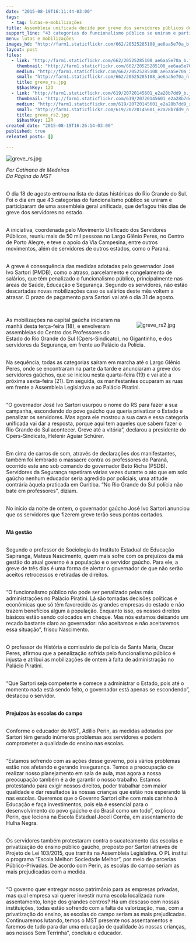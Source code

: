 ```yaml
---
date: "2015-08-19T16:11:44-03:00"
tags:
  - tag: lutas-e-mobilizações
title: Assembleia unificada decide por greve dos servidores públicos do RS
support_line: "43 categorias do funcionalismo público se uniram e participaram de uma assembleia geral unificada, que deflagou três dias de greve dos servidores no estado. "
menu: lutas e mobilizações
images_hd: "http://farm1.staticflickr.com/662/20525285108_ae6aa5e70a_b.jpg"
layout: post
files:
  - link: "http://farm1.staticflickr.com/662/20525285108_ae6aa5e70a_b.jpg"
    thumbnail: "http://farm1.staticflickr.com/662/20525285108_ae6aa5e70a_t.jpg"
    medium: "http://farm1.staticflickr.com/662/20525285108_ae6aa5e70a_z.jpg"
    small: "http://farm1.staticflickr.com/662/20525285108_ae6aa5e70a_n.jpg"
    title: greve_rs.jpg
    $$hashKey: 12O
  - link: "http://farm1.staticflickr.com/619/20720145601_e2a28b7dd9_b.jpg"
    thumbnail: "http://farm1.staticflickr.com/619/20720145601_e2a28b7dd9_t.jpg"
    medium: "http://farm1.staticflickr.com/619/20720145601_e2a28b7dd9_z.jpg"
    small: "http://farm1.staticflickr.com/619/20720145601_e2a28b7dd9_n.jpg"
    title: greve_rs2.jpg
    $$hashKey: 12R
created_date: "2015-08-19T16:26:14-03:00"
published: true
releated_posts: []

---
```

<p><img alt="greve_rs.jpg" src="http://farm1.staticflickr.com/662/20525285108_ae6aa5e70a_b.jpg" /></p>

<p><em>Por Catinana de Medeiros<br />
Da P&aacute;gina do MST</em></p>

<p><br />
O dia 18 de agosto entrou na lista de datas hist&oacute;ricas do Rio Grande do Sul. Foi o dia em que 43 categorias do funcionalismo p&uacute;blico se uniram e participaram de uma assembleia geral unificada, que deflagou tr&ecirc;s dias de greve dos servidores no estado.</p>

<p><br />
A iniciativa, coordenada pelo Movimento Unificado dos Servidores P&uacute;blicos, reuniu mais de 50 mil pessoas no Largo Gl&ecirc;nio Peres, no Centro de Porto Alegre, e teve o apoio da Via Campesina, entre outros movimentos, al&eacute;m de&nbsp;servidores de outros estados, como o Paran&aacute;.</p>

<p><br />
A greve &eacute; consequ&ecirc;ncia das medidas adotadas pelo governador Jos&eacute; Ivo&nbsp;Sartori (PMDB), como o atraso, parcelamento e congelamento de sal&aacute;rios, que t&ecirc;m penalizado o funcionalismo p&uacute;blico, principalmente nas &aacute;reas de Sa&uacute;de, Educa&ccedil;&atilde;o e Seguran&ccedil;a. Segundo os servidores, n&atilde;o est&atilde;o descartadas novas mobiliza&ccedil;&otilde;es&nbsp;caso os sal&aacute;rios deste m&ecirc;s voltem a atrasar. O prazo de pagamento para Sartori vai at&eacute; o dia 31 de agosto.</p>

<p>&nbsp;</p>

<figure class="image" style="float:right"><img alt="greve_rs2.jpg" src="http://farm1.staticflickr.com/619/20720145601_e2a28b7dd9_b.jpg" />
<figcaption></figcaption>
</figure>

<p>As mobiliza&ccedil;&otilde;es na capital ga&uacute;cha iniciaram na manh&atilde; desta ter&ccedil;a-feira (18), e envolveram assembleias do Centro dos Professores do Estado do Rio Grande do Sul (Cpers-Sindicato), no Gigantinho, e dos servidores da Seguran&ccedil;a, em frente ao Pal&aacute;cio da Pol&iacute;cia.</p>

<p><br />
Na sequ&ecirc;ncia,&nbsp;todas as categorias sa&iacute;ram em marcha at&eacute; o Largo Gl&ecirc;nio Peres, onde se encontraram na parte da tarde e anunciaram a greve dos servidores ga&uacute;chos, que se iniciou nesta quarta-feira (19) e vai at&eacute; a pr&oacute;xima sexta-feira (21). Em seguida, os manifestantes ocuparam as ruas em frente a Assembleia Legislativa e ao Pal&aacute;cio Piratini.</p>

<p><br />
&ldquo;O governador Jos&eacute; Ivo Sartori usurpou o nome do RS para fazer a sua campanha, escondendo do povo ga&uacute;cho que queria privatizar o Estado e penalizar os servidores. Mas agora ele mostrou a sua cara e essa categoria unificada vai dar a resposta, porque aqui tem aqueles que sabem fazer o Rio Grande do Sul acontecer. Greve at&eacute; a vit&oacute;ria&rdquo;, declarou a presidente do Cpers-Sindicato, Helenir Aguiar Sch&uuml;rer.</p>

<p><br />
Em cima de carros de som, atrav&eacute;s de declara&ccedil;&otilde;es dos manifestantes, tamb&eacute;m foi lembrado o massacre contra os professores do Paran&aacute;, ocorrido este ano sob comando do governador Beto Richa (PSDB). Servidores da Seguran&ccedil;a repetiram v&aacute;rias vezes durante o ato que em solo ga&uacute;cho nenhum educador seria agredido por policiais, uma atitude contr&aacute;ria &agrave;quela praticada em Curitiba. &ldquo;No Rio Grande do Sul pol&iacute;cia n&atilde;o bate em professores&rdquo;, diziam.</p>

<p><br />
No in&iacute;cio da noite de ontem, o governador ga&uacute;cho Jos&eacute; Ivo Sartori anunciou que os servidores que fizerem greve ter&atilde;o seus pontos cortados.</p>

<p><br />
<strong>M&aacute; gest&atilde;o</strong></p>

<p><br />
Segundo o professor de Sociologia do Instituto Estadual de Educa&ccedil;&atilde;o Sapiranga, Mateus Nascimento, quem mais sofre com os preju&iacute;zos da m&aacute; gest&atilde;o do atual governo &eacute; a popula&ccedil;&atilde;o e o servidor ga&uacute;cho. Para ele, a greve de tr&ecirc;s dias &eacute; uma forma de alertar o governador de que n&atilde;o ser&atilde;o aceitos retrocessos e retiradas de direitos.</p>

<p><br />
&ldquo;O funcionalismo p&uacute;blico n&atilde;o pode ser penalizado pelas m&aacute;s administra&ccedil;&otilde;es no Pal&aacute;cio Piratini. L&aacute; s&atilde;o tomadas decis&otilde;es pol&iacute;ticas e econ&ocirc;micas que s&oacute; t&ecirc;m favorecido &agrave;s grandes empresas do estado e n&atilde;o trazem benef&iacute;cios algum &agrave; popula&ccedil;&atilde;o. Enquanto isso, os nossos direitos b&aacute;sicos est&atilde;o sendo colocados em cheque. Mas n&oacute;s estamos deixando um recado bastante claro ao governador: n&atilde;o aceitamos e n&atilde;o aceitaremos essa situa&ccedil;&atilde;o&rdquo;, frisou Nascimento.</p>

<p><br />
O professor de Hist&oacute;ria e comiss&aacute;rio de pol&iacute;cia de Santa Maria, Oscar Peres, afirmou que a penaliza&ccedil;&atilde;o sofrida pelo funcionalismo p&uacute;blico &eacute; injusta e atribui as mobiliza&ccedil;&otilde;es de ontem &agrave; falta de administra&ccedil;&atilde;o no Pal&aacute;cio Piratini.</p>

<p><br />
&ldquo;Que Sartori seja competente e comece a administrar o Estado, pois at&eacute; o momento nada est&aacute; sendo feito, o governador est&aacute; apenas se escondendo&rdquo;, destacou o servidor.</p>

<p><br />
<strong>Preju&iacute;zos &agrave;s escolas do campo</strong></p>

<p><br />
Conforme o educador do MST, Ad&iacute;lio Perin, as medidas adotadas por Sartori t&ecirc;m gerado in&uacute;meros problemas aos servidores e podem comprometer a qualidade do ensino nas escolas.</p>

<p><br />
&ldquo;Estamos sofrendo com as a&ccedil;&otilde;es desse governo, pois v&aacute;rios problemas est&atilde;o nos afetando e gerando inseguran&ccedil;a. Temos a preocupa&ccedil;&atilde;o de realizar nosso planejamento em sala de aula, mas agora a nossa preocupa&ccedil;&atilde;o tamb&eacute;m &eacute; a de garantir o nosso trabalho. Estamos protestando para exigir nossos direitos, poder trabalhar com maior qualidade e dar resultados &agrave;s nossas crian&ccedil;as que est&atilde;o nos esperando l&aacute; nas escolas. Queremos que o Governo Sartori olhe com mais carinho &agrave; Educa&ccedil;&atilde;o e fa&ccedil;a investimentos, pois ela &eacute; essencial para o desenvolvimento do povo ga&uacute;cho e do Brasil como um todo&rdquo;, explicou Perin, que leciona na Escola Estadual Joceli Corr&ecirc;a, em assentamento de Hulha Negra.</p>

<p><br />
Os servidores tamb&eacute;m protestaram contra o sucateamento das escolas e privatiza&ccedil;&atilde;o do ensino p&uacute;blico ga&uacute;cho, proposto por Sartori atrav&eacute;s de Projeto de Lei 103/2015, que tramita na Assembleia Legislativa. O PL institui o programa &ldquo;Escola Melhor: Sociedade Melhor&rdquo;, por meio de parcerias P&uacute;blico-Privadas. De acordo com Perin, as escolas do campo seriam as mais prejudicadas com a medida.</p>

<p><br />
&ldquo;O governo quer entregar nosso patrim&ocirc;nio para as empresas privadas, mas qual empresa vai querer investir numa escola localizada num assentamento, longe dos grandes centros? H&aacute; um descaso com nossas institui&ccedil;&otilde;es, todas est&atilde;o sofrendo com a falta de valoriza&ccedil;&atilde;o, mas, com a privatiza&ccedil;&atilde;o do ensino, as escolas do campo seriam as mais prejudicadas. Continuaremos lutando, temos o MST presente nos assentamentos e faremos de tudo para dar uma educa&ccedil;&atilde;o de qualidade &agrave;s nossas crian&ccedil;as, aos nossos Sem Terrinha&rdquo;, concluiu o educador.</p>
